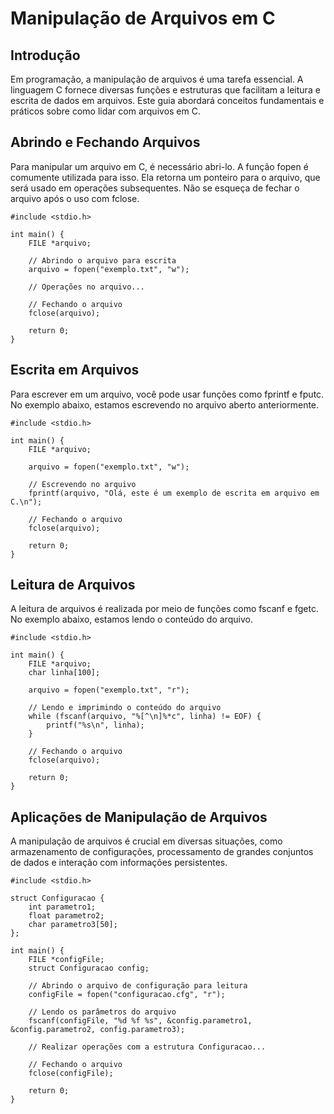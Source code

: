 # Manipulação de Arquivos em C

## Introdução

Em programação, a manipulação de arquivos é uma tarefa essencial. A linguagem C fornece diversas funções e estruturas que facilitam a leitura e escrita de dados em arquivos. Este guia abordará conceitos fundamentais e práticos sobre como lidar com arquivos em C.

## Abrindo e Fechando Arquivos

Para manipular um arquivo em C, é necessário abri-lo. A função fopen é comumente utilizada para isso. Ela retorna um ponteiro para o arquivo, que será usado em operações subsequentes. Não se esqueça de fechar o arquivo após o uso com fclose.

    #include <stdio.h>

    int main() {
        FILE *arquivo;

        // Abrindo o arquivo para escrita
        arquivo = fopen("exemplo.txt", "w");

        // Operações no arquivo...

        // Fechando o arquivo
        fclose(arquivo);

        return 0;
    }

## Escrita em Arquivos

Para escrever em um arquivo, você pode usar funções como fprintf e fputc. No exemplo abaixo, estamos escrevendo no arquivo aberto anteriormente.

    #include <stdio.h>

    int main() {
        FILE *arquivo;

        arquivo = fopen("exemplo.txt", "w");

        // Escrevendo no arquivo
        fprintf(arquivo, "Olá, este é um exemplo de escrita em arquivo em C.\n");

        // Fechando o arquivo
        fclose(arquivo);

        return 0;
    }

## Leitura de Arquivos

A leitura de arquivos é realizada por meio de funções como fscanf e fgetc. No exemplo abaixo, estamos lendo o conteúdo do arquivo.

    #include <stdio.h>

    int main() {
        FILE *arquivo;
        char linha[100];

        arquivo = fopen("exemplo.txt", "r");

        // Lendo e imprimindo o conteúdo do arquivo
        while (fscanf(arquivo, "%[^\n]%*c", linha) != EOF) {
            printf("%s\n", linha);
        }

        // Fechando o arquivo
        fclose(arquivo);

        return 0;
    }

## Aplicações de Manipulação de Arquivos

A manipulação de arquivos é crucial em diversas situações, como armazenamento de configurações, processamento de grandes conjuntos de dados e interação com informações persistentes.

    #include <stdio.h>

    struct Configuracao {
        int parametro1;
        float parametro2;
        char parametro3[50];
    };

    int main() {
        FILE *configFile;
        struct Configuracao config;

        // Abrindo o arquivo de configuração para leitura
        configFile = fopen("configuracao.cfg", "r");

        // Lendo os parâmetros do arquivo
        fscanf(configFile, "%d %f %s", &config.parametro1, &config.parametro2, config.parametro3);

        // Realizar operações com a estrutura Configuracao...

        // Fechando o arquivo
        fclose(configFile);

        return 0;
    }

